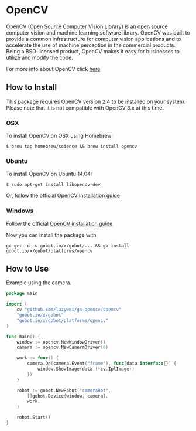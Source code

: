 # OpenCV

OpenCV (Open Source Computer Vision Library) is an open source computer vision and machine learning software library. OpenCV was built to provide a common infrastructure for computer vision applications and to accelerate the use of machine perception in the commercial products. Being a BSD-licensed product, OpenCV makes it easy for businesses to utilize and modify the code.

For more info about OpenCV click [here](http://opencv.org/)

## How to Install

This package requires OpenCV version 2.4 to be installed on your system. Please note that it is not compatible with OpenCV 3.x at this time.

### OSX

To install OpenCV on OSX using Homebrew:

```
$ brew tap homebrew/science && brew install opencv
```

### Ubuntu

To install OpenCV on Ubuntu 14.04:

```
$ sudo apt-get install libopencv-dev
```

Or, follow the official [OpenCV installation guide](http://docs.opencv.org/doc/tutorials/introduction/linux_install/linux_install.html)

### Windows

Follow the official [OpenCV installation guide](http://docs.opencv.org/doc/tutorials/introduction/windows_install/windows_install.html#windows-installation)


Now you can install the package with
```
go get -d -u gobot.io/x/gobot/... && go install gobot.io/x/gobot/platforms/opencv
```

## How to Use

Example using the camera.

```go
package main

import (
	cv "github.com/lazywei/go-opencv/opencv"
	"gobot.io/x/gobot"
	"gobot.io/x/gobot/platforms/opencv"
)

func main() {
	window := opencv.NewWindowDriver()
	camera := opencv.NewCameraDriver(0)

	work := func() {
		camera.On(camera.Event("frame"), func(data interface{}) {
			window.ShowImage(data.(*cv.IplImage))
		})
	}

	robot := gobot.NewRobot("cameraBot",
		[]gobot.Device{window, camera},
		work,
	)

	robot.Start()
}
```
